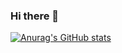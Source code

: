 ### Hi there 👋


[![Anurag's GitHub stats](https://github-readme-stats.vercel.app/api?username=IkezawaYuki)](https://github.com/anuraghazra/github-readme-stats)

<!--
**IkezawaYuki/IkezawaYuki** is a ✨ _special_ ✨ repository because its `README.md` (this file) appears on your GitHub profile.

Here are some ideas to get you started:

- 🔭 I’m currently working on ...
- 🌱 I’m currently learning ...
- 👯 I’m looking to collaborate on ...
- 🤔 I’m looking for help with ...
- 💬 Ask me about ...
- 📫 How to reach me: ...
- 😄 Pronouns: ...
- ⚡ Fun fact: ...
-->
